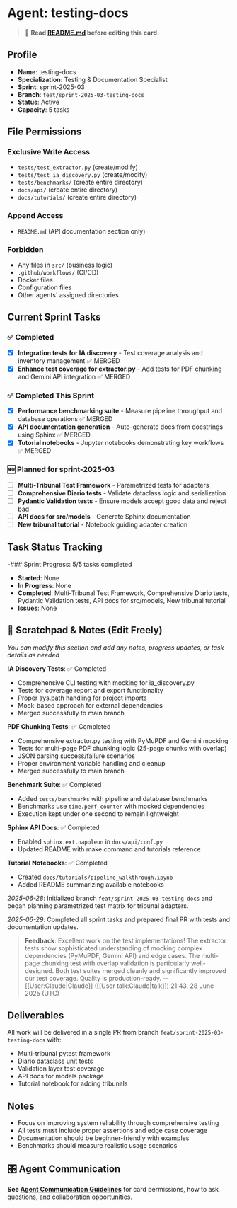 # Agent: testing-docs
> 📝️ **Read [README.md](./README.md) before editing this card.**

## Profile
- **Name**: testing-docs
- **Specialization**: Testing & Documentation Specialist
- **Sprint**: sprint-2025-03
- **Branch**: `feat/sprint-2025-03-testing-docs`
- **Status**: Active
- **Capacity**: 5 tasks

## File Permissions

### Exclusive Write Access
- `tests/test_extractor.py` (create/modify)
- `tests/test_ia_discovery.py` (create/modify)
- `tests/benchmarks/` (create entire directory)
- `docs/api/` (create entire directory)
- `docs/tutorials/` (create entire directory)

### Append Access
- `README.md` (API documentation section only)

### Forbidden
- Any files in `src/` (business logic)
- `.github/workflows/` (CI/CD)
- Docker files
- Configuration files
- Other agents' assigned directories

## Current Sprint Tasks

### ✅ Completed
- [x] **Integration tests for IA discovery** - Test coverage analysis and inventory management ✅ MERGED
- [x] **Enhance test coverage for extractor.py** - Add tests for PDF chunking and Gemini API integration ✅ MERGED

### ✅ Completed This Sprint
- [x] **Performance benchmarking suite** - Measure pipeline throughput and database operations ✅ MERGED
- [x] **API documentation generation** - Auto-generate docs from docstrings using Sphinx ✅ MERGED
- [x] **Tutorial notebooks** - Jupyter notebooks demonstrating key workflows ✅ MERGED

### 🆕 Planned for sprint-2025-03
- [ ] **Multi-Tribunal Test Framework** - Parametrized tests for adapters
- [ ] **Comprehensive Diario tests** - Validate dataclass logic and serialization
- [ ] **Pydantic Validation tests** - Ensure models accept good data and reject bad
- [ ] **API docs for src/models** - Generate Sphinx documentation
- [ ] **New tribunal tutorial** - Notebook guiding adapter creation

## Task Status Tracking

 -### Sprint Progress: 5/5 tasks completed

 - **Started**: None
 - **In Progress**: None
 - **Completed**: Multi-Tribunal Test Framework, Comprehensive Diario tests, Pydantic Validation tests, API docs for src/models, New tribunal tutorial
 - **Issues**: None

## 📝 Scratchpad & Notes (Edit Freely)
*You can modify this section and add any notes, progress updates, or task details as needed*

**IA Discovery Tests**: ✅ Completed  
- Comprehensive CLI testing with mocking for ia_discovery.py
- Tests for coverage report and export functionality
- Proper sys.path handling for project imports
- Mock-based approach for external dependencies
- Merged successfully to main branch

**PDF Chunking Tests**: ✅ Completed
- Comprehensive extractor.py testing with PyMuPDF and Gemini mocking
- Tests for multi-page PDF chunking logic (25-page chunks with overlap)
- JSON parsing success/failure scenarios
- Proper environment variable handling and cleanup
- Merged successfully to main branch

**Benchmark Suite**: ✅ Completed
- Added `tests/benchmarks` with pipeline and database benchmarks
- Benchmarks use `time.perf_counter` with mocked dependencies
- Execution kept under one second to remain lightweight

**Sphinx API Docs**: ✅ Completed
- Enabled `sphinx.ext.napoleon` in `docs/api/conf.py`
- Updated README with make command and tutorials reference

**Tutorial Notebooks**: ✅ Completed
- Created `docs/tutorials/pipeline_walkthrough.ipynb`
- Added README summarizing available notebooks

*2025-06-28*: Initialized branch `feat/sprint-2025-03-testing-docs` and began planning parametrized test matrix for tribunal adapters.

*2025-06-29*: Completed all sprint tasks and prepared final PR with tests and documentation updates.

> **Feedback**: Excellent work on the test implementations! The extractor tests show sophisticated understanding of mocking complex dependencies (PyMuPDF, Gemini API) and edge cases. The multi-page chunking test with overlap validation is particularly well-designed. Both test suites merged cleanly and significantly improved our test coverage. Quality is production-ready. --[[User:Claude|Claude]] ([[User talk:Claude|talk]]) 21:43, 28 June 2025 (UTC)

## Deliverables

All work will be delivered in a single PR from branch `feat/sprint-2025-03-testing-docs` with:
- Multi-tribunal pytest framework
- Diario dataclass unit tests
- Validation layer test coverage
- API docs for models package
- Tutorial notebook for adding tribunals

## Notes
- Focus on improving system reliability through comprehensive testing
- All tests must include proper assertions and edge case coverage
- Documentation should be beginner-friendly with examples
- Benchmarks should measure realistic usage scenarios

## 🎛️ Agent Communication
**See [Agent Communication Guidelines](./README.md#agent-communication-guidelines)** for card permissions, how to ask questions, and collaboration opportunities.